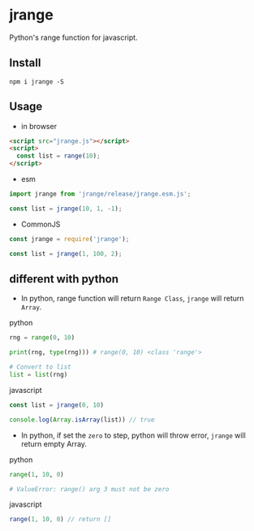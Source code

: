 # jrange

Python's range function for javascript.

## Install

``` shell
npm i jrange -S
```

## Usage

- in browser

``` html
<script src="jrange.js"></script>
<script>
  const list = range(10);
</script>
```

- esm

``` js
import jrange from 'jrange/release/jrange.esm.js';

const list = jrange(10, 1, -1);
```

- CommonJS

``` js
const jrange = require('jrange');

const list = jrange(1, 100, 2);
```

## different with python

- In python, range function will return `Range Class`, `jrange` will return `Array`.

python

``` python
rng = range(0, 10)

print(rng, type(rng))) # range(0, 10) <class 'range'>

# Convert to list
list = list(rng)
```

javascript

``` js
const list = jrange(0, 10)

console.log(Array.isArray(list)) // true
```

- In python, if set the `zero` to step, python will throw error, `jrange` will return empty Array.

python

``` python
range(1, 10, 0)

# ValueError: range() arg 3 must not be zero
```

javascript

``` js
range(1, 10, 0) // return []
```
